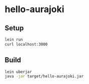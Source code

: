 # hello-aurajoki

## Setup

```sh
lein run
curl localhost:3000
```

## Build

```sh
lein uberjar
java -jar target/hello-aurajoki.jar
```
